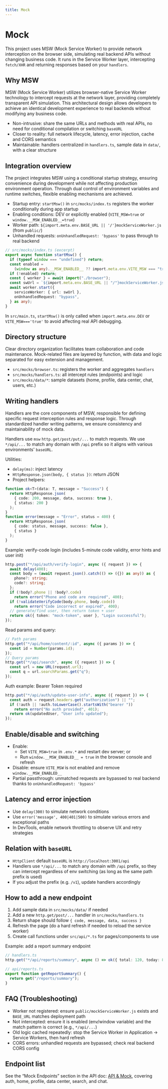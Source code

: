 ```yaml
---
title: Mock
---
```


# Mock

This project uses MSW (Mock Service Worker) to provide network interception on the browser side, simulating real backend APIs without changing business code. It runs in the Service Worker layer, intercepting `fetch/XHR` and returning responses based on your `handlers`.

## Why MSW

MSW (Mock Service Worker) utilizes browser-native Service Worker technology to intercept requests at the network layer, providing completely transparent API simulation. This architectural design allows developers to achieve an identical development experience to real backends without modifying any business code.

- Non-intrusive: share the same URLs and methods with real APIs, no need for conditional compilation or switching `baseURL`
- Closer to reality: full network lifecycle, latency, error injection, cache and CORS semantics
- Maintainable: handlers centralized in `handlers.ts`, sample data in `data/`, with a clear structure

## Integration overview

The project integrates MSW using a conditional startup strategy, ensuring convenience during development while not affecting production environment operation. Through dual control of environment variables and runtime switches, flexible enabling mechanisms are achieved.

- Startup entry: `startMsw()` in `src/mocks/index.ts` registers the worker conditionally during app startup
- Enabling conditions: DEV or explicitly enabled (`VITE_MSW=true` or `window.__MSW_ENABLED__=true`)
- Worker path: `${import.meta.env.BASE_URL || '/'}mockServiceWorker.js` (from `public/`)
- Unhandled requests: `onUnhandledRequest: 'bypass'` to pass through to real backend

```ts
// src/mocks/index.ts (excerpt)
export async function startMsw() {
  if (typeof window === "undefined") return;
  const enabled =
    (window as any).__MSW_ENABLED__ ?? import.meta.env.VITE_MSW === "true";
  if (!enabled) return;
  const { worker } = await import("./browser");
  const swUrl = `${import.meta.env.BASE_URL || "/"}mockServiceWorker.js`;
  await worker.start({
    serviceWorker: { url: swUrl },
    onUnhandledRequest: "bypass",
  } as any);
}
```

In `src/main.ts`, `startMsw()` is only called when `import.meta.env.DEV` or `VITE_MSW==='true'` to avoid affecting real API debugging.

## Directory structure

Clear directory organization facilitates team collaboration and code maintenance. Mock-related files are layered by function, with data and logic separated for easy extension and management.

- `src/mocks/browser.ts`: registers the worker and aggregates `handlers`
- `src/mocks/handlers.ts`: all intercept rules (endpoints) and logic
- `src/mocks/data/*`: sample datasets (home, profile, data center, chat, users, etc.)

## Writing handlers

Handlers are the core components of MSW, responsible for defining specific request interception rules and response logic. Through standardized handler writing patterns, we ensure consistency and maintainability of mock data.

Handlers use `msw` `http.get/post/put/...` to match requests. We use `*/api/...` to match any domain with `/api` prefix so it aligns with various environments' `baseURL`.

Utilities:

- `delay(ms)`: inject latency
- `HttpResponse.json(body, { status })`: return JSON
- Project helpers:

```ts
function ok<T>(data: T, message = "Success") {
  return HttpResponse.json(
    { code: 200, message, data, success: true },
    { status: 200 }
  );
}
function error(message = "Error", status = 400) {
  return HttpResponse.json(
    { code: status, message, success: false },
    { status }
  );
}
```

Example: verify-code login (includes 5-minute code validity, error hints and user init)

```ts
http.post("*/api/auth/verify-login", async ({ request }) => {
  await delay(400);
  const body = (await request.json().catch(() => ({}) as any)) as {
    phone?: string;
    code?: string;
  };
  if (!body?.phone || !body?.code)
    return error("Phone and code are required", 400);
  if (!validateVerifyCode(body.phone, body.code))
    return error("Code incorrect or expired", 400);
  // generate/find user, then return token + user
  return ok({ token: "mock-token", user }, "Login successful");
});
```

Read params and query:

```ts
// Path params
http.get("*/api/home/content/:id", async ({ params }) => {
  const id = Number(params.id);
});
// Query params
http.get("*/api/search", async ({ request }) => {
  const url = new URL(request.url);
  const q = url.searchParams.get("q");
});
```

Auth example: Bearer Token required

```ts
http.put("*/api/auth/update-user-info", async ({ request }) => {
  const auth = request.headers.get("authorization") || "";
  if (!auth || !auth.toLowerCase().startsWith("bearer "))
    return error("No auth provided", 401);
  return ok(updatedUser, "User info updated");
});
```

## Enable/disable and switching

- Enable:
  - Set `VITE_MSW=true` in `.env.*` and restart dev server; or
  - Run `window.__MSW_ENABLED__ = true` in the browser console and refresh
- Disable: ensure `VITE_MSW` is not enabled and remove `window.__MSW_ENABLED__`
- Partial passthrough: unmatched requests are bypassed to real backend thanks to `onUnhandledRequest: 'bypass'`

## Latency and error injection

- Use `delay(300)` to simulate network conditions
- Use `error('message', 400|401|500)` to simulate various errors and exceptional paths
- In DevTools, enable network throttling to observe UX and retry strategies

## Relation with `baseURL`

- `HttpClient` default `baseURL` is `http://localhost:3001/api`
- Handlers use `*/api/...` to match any domain with `/api` prefix, so they can intercept regardless of env switching (as long as the same path prefix is used)
- If you adjust the prefix (e.g. `/v1`), update handlers accordingly

## How to add a new endpoint

1. Add sample data in `src/mocks/data/` if needed
2. Add a new `http.get/post/...` handler in `src/mocks/handlers.ts`
3. Return shape should follow `{ code, message, data, success }`
4. Refresh the page (do a hard refresh if needed to reload the service worker)
5. Create call functions under `src/api/*.ts` for pages/components to use

Example: add a report summary endpoint

```ts
// handlers.ts
http.get("*/api/reports/summary", async () => ok({ total: 120, today: 8 }));

// api/reports.ts
export function getReportSummary() {
  return get("/reports/summary");
}
```

## FAQ (Troubleshooting)

- Worker not registered: ensure `public/mockServiceWorker.js` exists and `BASE_URL` matches deployment path
- Not intercepted: ensure it is enabled (env/window variable) and the match pattern is correct (e.g., `*/api/...`)
- Old logic cached repeatedly: stop the Service Worker in Application → Service Workers, then hard refresh
- CORS errors: unhandled requests are bypassed; check real backend CORS config

## Endpoint list

See the “Mock Endpoints” section in the API doc: [API & Mock](/en/guide/api), covering auth, home, profile, data center, search, and chat.
